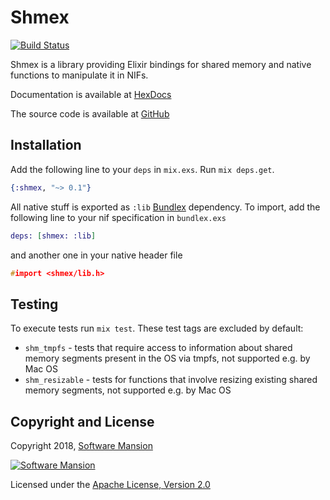 # Shmex

[![Build Status](https://travis-ci.com/membraneframework/shmex.svg?branch=master)](https://travis-ci.com/membraneframework/shmex)

Shmex is a library providing Elixir bindings for shared memory and native
functions to manipulate it in NIFs.

Documentation is available at [HexDocs](https://hexdocs.pm/shmex)

The source code is available at [GitHub](https://github.com/membraneframework/shmex)

## Installation

Add the following line to your `deps` in `mix.exs`. Run `mix deps.get`.

```elixir
{:shmex, "~> 0.1"}
```

All native stuff is exported as `:lib` [Bundlex](https://hex.pm/packages/bundlex) dependency.
To import, add the following line to your nif specification in `bundlex.exs`
```elixir
deps: [shmex: :lib]
```
and another one in your native header file
```c
#import <shmex/lib.h>
```

## Testing

To execute tests run `mix test`. These test tags are excluded by default:
- `shm_tmpfs` - tests that require access to information about shared memory segments present in the OS via tmpfs, not supported e.g. by Mac OS
- `shm_resizable` - tests for functions that involve resizing existing shared memory segments, not supported e.g. by Mac OS

## Copyright and License

Copyright 2018, [Software Mansion](https://swmansion.com/?utm_source=git&utm_medium=readme&utm_campaign=membrane)

[![Software Mansion](https://membraneframework.github.io/static/logo/swm_logo_readme.png)](https://swmansion.com/?utm_source=git&utm_medium=readme&utm_campaign=membrane)

Licensed under the [Apache License, Version 2.0](LICENSE)
